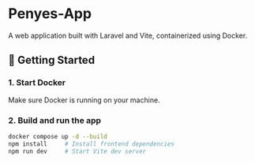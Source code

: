 # Penyes-App

A web application built with Laravel and Vite, containerized using Docker.

## 🚀 Getting Started

### 1. Start Docker

Make sure Docker is running on your machine.

### 2. Build and run the app

```bash
docker compose up -d --build
npm install     # Install frontend dependencies
npm run dev     # Start Vite dev server
